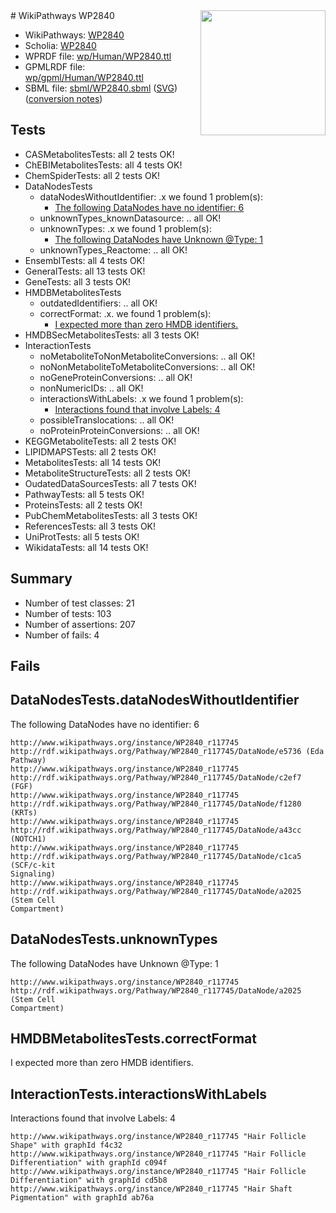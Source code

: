 <img style="float: right; width: 200px" src="../logo.png" />
# WikiPathways WP2840

* WikiPathways: [WP2840](https://identifiers.org/wikipathways:WP2840)
* Scholia: [WP2840](https://scholia.toolforge.org/wikipathways/WP2840)
* WPRDF file: [wp/Human/WP2840.ttl](../wp/Human/WP2840.ttl)
* GPMLRDF file: [wp/gpml/Human/WP2840.ttl](../wp/gpml/Human/WP2840.ttl)
* SBML file: [sbml/WP2840.sbml](../sbml/WP2840.sbml) ([SVG](../sbml/WP2840.svg)) ([conversion notes](../sbml/WP2840.txt))

## Tests
* CASMetabolitesTests: all 2 tests OK!
* ChEBIMetabolitesTests: all 4 tests OK!
* ChemSpiderTests: all 2 tests OK!
* DataNodesTests
    * dataNodesWithoutIdentifier: .x we found 1 problem(s):
        * [The following DataNodes have no identifier: 6](#d2d32fa5)
    * unknownTypes_knownDatasource: .. all OK!
    * unknownTypes: .x we found 1 problem(s):
        * [The following DataNodes have Unknown @Type: 1](#839973df)
    * unknownTypes_Reactome: .. all OK!
* EnsemblTests: all 4 tests OK!
* GeneralTests: all 13 tests OK!
* GeneTests: all 3 tests OK!
* HMDBMetabolitesTests
    * outdatedIdentifiers: .. all OK!
    * correctFormat: .x. we found 1 problem(s):
        * [I expected more than zero HMDB identifiers.](#ad154c1e)
* HMDBSecMetabolitesTests: all 3 tests OK!
* InteractionTests
    * noMetaboliteToNonMetaboliteConversions: .. all OK!
    * noNonMetaboliteToMetaboliteConversions: .. all OK!
    * noGeneProteinConversions: .. all OK!
    * nonNumericIDs: .. all OK!
    * interactionsWithLabels: .x we found 1 problem(s):
        * [Interactions found that involve Labels: 4](#630d267b)
    * possibleTranslocations: .. all OK!
    * noProteinProteinConversions: .. all OK!
* KEGGMetaboliteTests: all 2 tests OK!
* LIPIDMAPSTests: all 2 tests OK!
* MetabolitesTests: all 14 tests OK!
* MetaboliteStructureTests: all 2 tests OK!
* OudatedDataSourcesTests: all 7 tests OK!
* PathwayTests: all 5 tests OK!
* ProteinsTests: all 2 tests OK!
* PubChemMetabolitesTests: all 3 tests OK!
* ReferencesTests: all 3 tests OK!
* UniProtTests: all 5 tests OK!
* WikidataTests: all 14 tests OK!


## Summary

* Number of test classes: 21
* Number of tests: 103
* Number of assertions: 207
* Number of fails: 4

## Fails

<a name="d2d32fa5" />

## DataNodesTests.dataNodesWithoutIdentifier

The following DataNodes have no identifier: 6
```
http://www.wikipathways.org/instance/WP2840_r117745 http://rdf.wikipathways.org/Pathway/WP2840_r117745/DataNode/e5736 (Eda
Pathway)
http://www.wikipathways.org/instance/WP2840_r117745 http://rdf.wikipathways.org/Pathway/WP2840_r117745/DataNode/c2ef7 (FGF)
http://www.wikipathways.org/instance/WP2840_r117745 http://rdf.wikipathways.org/Pathway/WP2840_r117745/DataNode/f1280 (KRTs)
http://www.wikipathways.org/instance/WP2840_r117745 http://rdf.wikipathways.org/Pathway/WP2840_r117745/DataNode/a43cc (NOTCH1)
http://www.wikipathways.org/instance/WP2840_r117745 http://rdf.wikipathways.org/Pathway/WP2840_r117745/DataNode/c1ca5 (SCF/c-kit
Signaling)
http://www.wikipathways.org/instance/WP2840_r117745 http://rdf.wikipathways.org/Pathway/WP2840_r117745/DataNode/a2025 (Stem Cell
Compartment)
```

<a name="839973df" />

## DataNodesTests.unknownTypes

The following DataNodes have Unknown @Type: 1
```
http://www.wikipathways.org/instance/WP2840_r117745 http://rdf.wikipathways.org/Pathway/WP2840_r117745/DataNode/a2025 (Stem Cell
Compartment)
```

<a name="ad154c1e" />

## HMDBMetabolitesTests.correctFormat

I expected more than zero HMDB identifiers.
<a name="630d267b" />

## InteractionTests.interactionsWithLabels

Interactions found that involve Labels: 4
```
http://www.wikipathways.org/instance/WP2840_r117745 "Hair Follicle
Shape" with graphId f4c32
http://www.wikipathways.org/instance/WP2840_r117745 "Hair Follicle
Differentiation" with graphId c094f
http://www.wikipathways.org/instance/WP2840_r117745 "Hair Follicle
Differentiation" with graphId cd5b8
http://www.wikipathways.org/instance/WP2840_r117745 "Hair Shaft
Pigmentation" with graphId ab76a
```

